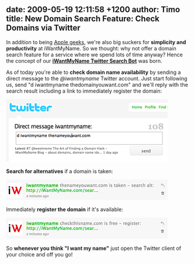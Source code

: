 date: 2009-05-19 12:11:58 +1200
author: Timo
title: New Domain Search Feature: Check Domains via Twitter
----

In addition to being [Apple geeks](https://iwantmyname.com/iphone), we're also big suckers for **simplicity and productivity** at iWantMyName. So we thought: why not offer a domain search feature for a service where we spend lots of time anyway? Hence the concept of our [**iWantMyName Twitter Search Bot**](https://twitter.com/iwantmyname) was born.

As of today you're able to **check domain name availability** by sending a direct message to the _@iwantmyname_ Twitter account. Just start following us, send "d iwantmyname thedomainyouwant.com" and we'll reply with the search result including a link to immediately register the domain:

![twitter-domain-search.png](/media/2009-05-19-twitter-domain-search.png)

**Search for alternatives** if a domain is taken:

![twitter-domain-search-taken.png](/media/2009-05-19-twitter-domain-search-taken.png)

Immediately **register the domain** if it's available:

 ![twitter-domain-search-free.png](/media/2009-05-19-twitter-domain-search-free.png)

So **whenever you think "I want my name"** just open the Twitter client of your choice and off you go!
